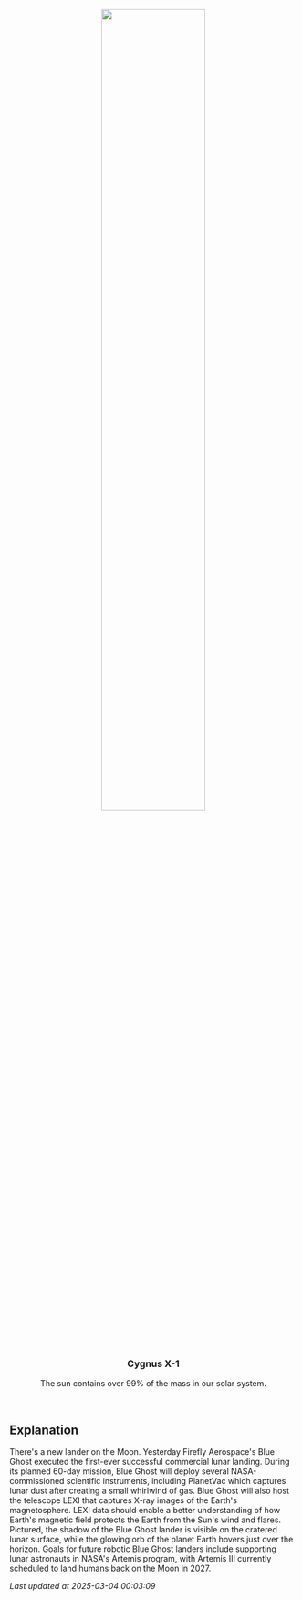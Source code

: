 <p align='center'>
    <img src='https://apod.nasa.gov/apod/image/2503/BlueGhostShadow_Firefly_960.jpg' width='60%' />
    <h3 align="center">Cygnus X-1</h3>
    <p align="center">The sun contains over 99% of the mass in our solar system.</p>
</p>
<br/>

Explanation
--
There's a new lander on the Moon. Yesterday Firefly Aerospace's Blue Ghost executed the first-ever successful commercial lunar landing. During its planned 60-day mission, Blue Ghost will deploy several NASA-commissioned scientific instruments, including PlanetVac which captures lunar dust after creating a small whirlwind of gas. Blue Ghost will also host the telescope LEXI that captures X-ray images of the Earth's magnetosphere. LEXI data should enable a better understanding of how Earth's magnetic field protects the Earth from the Sun's wind and flares.  Pictured, the shadow of the Blue Ghost lander is visible on the cratered lunar surface, while the glowing orb of the planet Earth hovers just over the horizon. Goals for future robotic Blue Ghost landers include supporting lunar astronauts in NASA's Artemis program, with Artemis III currently scheduled to land humans back on the Moon in 2027.


*Last updated at 2025-03-04 00:03:09*
